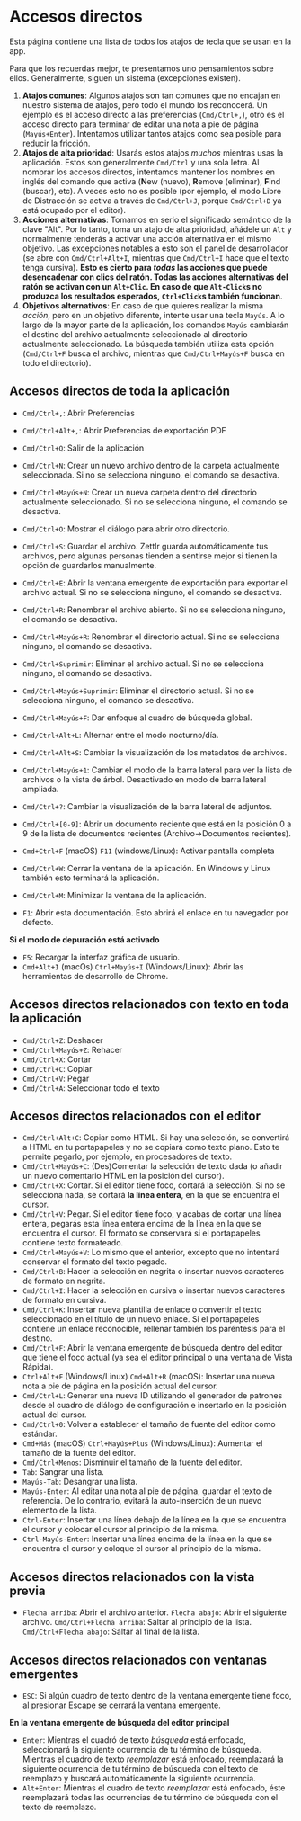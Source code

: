 # Accesos directos

Esta página contiene una lista de todos los atajos de tecla que se usan en la app.

Para que los recuerdas mejor, te presentamos uno pensamientos sobre ellos. Generalmente, siguen un sistema (excepciones existen).

1. **Atajos comunes**: Algunos atajos son tan comunes que no encajan en nuestro sistema de atajos, pero todo el mundo los reconocerá. Un ejemplo es el acceso directo a las preferencias (`Cmd/Ctrl+,`), otro es el acceso directo para terminar de editar una nota a pie de página (`Mayús+Enter`). Intentamos utilizar tantos atajos como sea posible para reducir la fricción.
2. **Atajos de alta prioridad**: Usarás estos atajos _muchos_ mientras usas la aplicación. Estos son generalmente `Cmd/Ctrl` y una sola letra. Al nombrar los accesos directos, intentamos mantener los nombres en inglés del comando que activa (**N**ew (nuevo), **R**emove (eliminar), **F**ind (buscar), etc). A veces esto no es posible (por ejemplo, el modo Libre de Distracción se activa a través de `Cmd/Ctrl+J`, porque `Cmd/Ctrl+D` ya está ocupado por el editor).
3. **Acciones alternativas**: Tomamos en serio el significado semántico de la clave "Alt". Por lo tanto, toma un atajo de alta prioridad, añádele un `Alt` y normalmente tenderás a activar una acción alternativa en el mismo objetivo. Las excepciones notables a esto son el panel de desarrollador (se abre con `Cmd/Ctrl+Alt+I`, mientras que `Cmd/Ctrl+I` hace que el texto tenga cursiva). **Esto es cierto para _todas_ las acciones que puede desencadenar con clics del ratón. Todas las acciones alternativas del ratón se activan con un `Alt+Clic`. En caso de que `Alt-Click`s no produzca los resultados esperados, `Ctrl+Click`s también funcionan**.
4. **Objetivos alternativos**: En caso de que quieres realizar la misma _acción_, pero en un objetivo diferente, intente usar una tecla `Mayús`. A lo largo de la mayor parte de la aplicación, los comandos `Mayús` cambiarán el destino del archivo actualmente seleccionado al directorio actualmente seleccionado. La búsqueda también utiliza esta opción (`Cmd/Ctrl+F` busca el archivo, mientras que `Cmd/Ctrl+Mayús+F` busca en todo el directorio).

## Accesos directos de toda la aplicación

* `Cmd/Ctrl+,`: Abrir Preferencias
* `Cmd/Ctrl+Alt+,`: Abrir Preferencias de exportación PDF
* `Cmd/Ctrl+Q`: Salir de la aplicación
* `Cmd/Ctrl+N`: Crear un nuevo archivo dentro de la carpeta actualmente seleccionada.
 Si no se selecciona ninguno, el comando se desactiva.
* `Cmd/Ctrl+Mayús+N`: Crear un nueva carpeta dentro del directorio actualmente seleccionado. Si no se selecciona ninguno, el comando se desactiva.
* `Cmd/Ctrl+O`: Mostrar el diálogo para abrir otro directorio.
* `Cmd/Ctrl+S`: Guardar el archivo. Zettlr guarda automáticamente tus archivos, pero algunas personas tienden a sentirse mejor si tienen la opción de guardarlos manualmente.

* `Cmd/Ctrl+E`: Abrir la ventana emergente de exportación para exportar el archivo actual. Si no se selecciona ninguno, el comando se desactiva.
* `Cmd/Ctrl+R`: Renombrar el archivo abierto. Si no se selecciona ninguno, el comando se desactiva.
* `Cmd/Ctrl+Mayús+R`: Renombrar el directorio actual. Si no se selecciona ninguno, el comando se desactiva.
* `Cmd/Ctrl+Suprimir`: Eliminar el archivo actual. Si no se selecciona ninguno, el comando se desactiva.
* `Cmd/Ctrl+Mayús+Suprimir`: Eliminar el directorio actual. Si no se selecciona ninguno, el comando se desactiva.
* `Cmd/Ctrl+Mayús+F`: Dar enfoque al cuadro de búsqueda global.
* `Cmd/Ctrl+Alt+L`: Alternar entre el modo nocturno/día.
* `Cmd/Ctrl+Alt+S`: Cambiar la visualización de los metadatos de archivos.
* `Cmd/Ctrl+Mayús+1`: Cambiar el modo de la barra lateral para ver la lista de archivos o la vista de árbol. Desactivado en modo de barra lateral ampliada.
* `Cmd/Ctrl+?`: Cambiar la visualización de la barra lateral de adjuntos.
* `Cmd/Ctrl+[0-9]`: Abrir un documento reciente que está en la posición 0 a 9 de la lista de documentos recientes (Archivo->Documentos recientes).
* `Cmd+Ctrl+F` (macOS) `F11` (windows/Linux): Activar pantalla completa
* `Cmd/Ctrl+W`: Cerrar la ventana de la aplicación. En Windows y Linux también esto terminará la aplicación.
* `Cmd/Ctrl+M`: Minimizar la ventana de la aplicación.
* `F1`: Abrir esta documentación. Esto abrirá el enlace en tu navegador por defecto.

**Si el modo de depuración está activado**

* `F5`: Recargar la interfaz gráfica de usuario.
* `Cmd+Alt+I` (macOs) `Ctrl+Mayús+I` (Windows/Linux): Abrir las herramientas de desarrollo de Chrome.

## Accesos directos relacionados con texto en toda la aplicación

* `Cmd/Ctrl+Z`: Deshacer
* `Cmd/Ctrl+Mayús+Z`: Rehacer
* `Cmd/Ctrl+X`: Cortar
* `Cmd/Ctrl+C`: Copiar
* `Cmd/Ctrl+V`: Pegar
* `Cmd/Ctrl+A`: Seleccionar todo el texto

## Accesos directos relacionados con el editor

* `Cmd/Ctrl+Alt+C`: Copiar como HTML. Si hay una selección, se convertirá a HTML en tu portapapeles y no se copiará como texto plano. Esto te permite pegarlo, por ejemplo, en procesadores de texto.
* `Cmd/Ctrl+Mayús+C`: (Des)Comentar la selección de texto dada (o añadir un nuevo comentario HTML en la posición del cursor).
* `Cmd/Ctrl+X`: Cortar. Si el editor tiene foco, cortará la selección. Si no se selecciona nada, se cortará **la línea entera**, en la que se encuentra el cursor.
* `Cmd/Ctrl+V`: Pegar. Si el editor tiene foco, y acabas de cortar una línea entera, pegarás esta línea entera encima de la línea en la que se encuentra el cursor. El formato se conservará si el portapapeles contiene texto formateado.
* `Cmd/Ctrl+Mayús+V`: Lo mismo que el anterior, excepto que no intentará conservar el formato del texto pegado.
* `Cmd/Ctrl+B`: Hacer la selección en negrita o insertar nuevos caracteres de formato en negrita.
* `Cmd/Ctrl+I`: Hacer la selección en cursiva o insertar nuevos caracteres de formato en cursiva.
* `Cmd/Ctrl+K`: Insertar nueva plantilla de enlace o convertir el texto seleccionado en el título de un nuevo enlace. Si el portapapeles contiene un enlace reconocible, rellenar también los paréntesis para el destino.
* `Cmd/Ctrl+F`: Abrir la ventana emergente de búsqueda dentro del editor que tiene el foco actual (ya sea el editor principal o una ventana de Vista Rápida).
* `Ctrl+Alt+F` (Windows/Linux) `Cmd+Alt+R` (macOS): Insertar una nueva nota a pie de página en la posición actual del cursor.
* `Cmd/Ctrl+L`: Generar una nueva ID utilizando el generador de patrones desde el cuadro de diálogo de configuración e insertarlo en la posición actual del cursor.
* `Cmd/Ctrl+0`: Volver a establecer el tamaño de fuente del editor como estándar.
* `Cmd+Más` (macOS) `Ctrl+Mayús+Plus` (Windows/Linux): Aumentar el tamaño de la fuente del editor.
* `Cmd/Ctrl+Menos`: Disminuir el tamaño de la fuente del editor.
* `Tab`: Sangrar una lista.
* `Mayús-Tab`: Desangrar una lista.
* `Mayús-Enter`: Al editar una nota al pie de página, guardar el texto de referencia. De lo contrario, evitará la auto-inserción de un nuevo elemento de la lista.
* `Ctrl-Enter`: Insertar una línea debajo de la línea en la que se encuentra el cursor y colocar el cursor al principio de la misma.
* `Ctrl-Mayús-Enter`: Insertar una línea encima de la línea en la que se encuentra el cursor y coloque el cursor al principio de la misma.

## Accesos directos relacionados con la vista previa

* `Flecha arriba`: Abrir el archivo anterior.
`Flecha abajo`: Abrir el siguiente archivo.
 `Cmd/Ctrl+Flecha arriba`: Saltar al principio de la lista.
 `Cmd/Ctrl+Flecha abajo`: Saltar al final de la lista.

## Accesos directos relacionados con ventanas emergentes

* `ESC`: Si algún cuadro de texto dentro de la ventana emergente tiene foco, al presionar Escape se cerrará la ventana emergente.

**En la ventana emergente de búsqueda del editor principal**

* `Enter`: Mientras el cuadró de texto _búsqueda_ está enfocado, seleccionará la siguiente ocurrencia de tu término de búsqueda. Mientras el cuadro de texto _reemplazar_ está enfocado, reemplazará la siguiente ocurrencia de tu término de búsqueda con el texto de reemplazo y buscará automáticamente la siguiente ocurrencia.
* `Alt+Enter`: Mientras el cuadro de texto _reemplazar_ está enfocado, éste reemplazará todas las ocurrencias de tu término de búsqueda con el texto de reemplazo.
